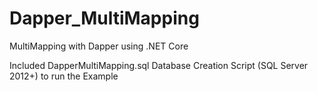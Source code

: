 # Dapper_MultiMapping
MultiMapping with Dapper using .NET Core

Included DapperMultiMapping.sql Database Creation Script (SQL Server 2012+) to run the Example